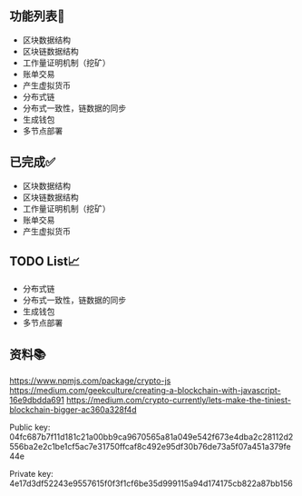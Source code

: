 ## 功能列表🏡

* 区块数据结构
* 区块链数据结构
* 工作量证明机制（挖矿）
* 账单交易
* 产生虚拟货币
* 分布式链
* 分布式一致性，链数据的同步
* 生成钱包
* 多节点部署

## 已完成✅

* 区块数据结构
* 区块链数据结构
* 工作量证明机制（挖矿）
* 账单交易
* 产生虚拟货币
## TODO List📈

* 分布式链
* 分布式一致性，链数据的同步
* 生成钱包
* 多节点部署

## 资料📚

https://www.npmjs.com/package/crypto-js
https://medium.com/geekculture/creating-a-blockchain-with-javascript-16e9dbdda691
https://medium.com/crypto-currently/lets-make-the-tiniest-blockchain-bigger-ac360a328f4d

Public key:  04fc687b7f11d181c21a00bb9ca9670565a81a049e542f673e4dba2c28112d2556ba2e2c1be1cf5ac7e31750ffcaf8c492e95df30b76de73a5f07a451a379fe44e

Private key:  4e17d3df52243e9557615f0f3f1cf6be35d999115a94d174175cb822a87bb156